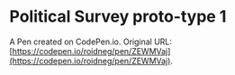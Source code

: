# Political Survey proto-type 1

A Pen created on CodePen.io. Original URL: [https://codepen.io/roidneg/pen/ZEWMVaj](https://codepen.io/roidneg/pen/ZEWMVaj).


